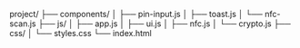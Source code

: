project/
  ├── components/
  │   ├── pin-input.js
  │   ├── toast.js
  │   └── nfc-scan.js
  ├── js/
  │   ├── app.js
  │   ├── ui.js
  │   ├── nfc.js
  │   └── crypto.js
  ├── css/
  │   └── styles.css
  └── index.html